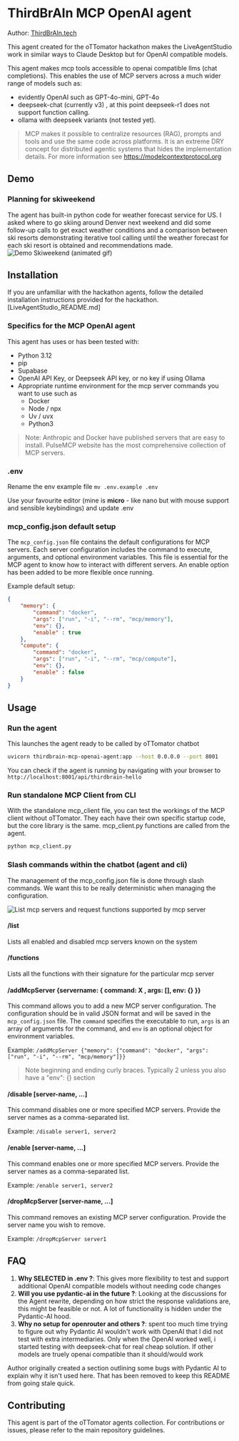 # ThirdBrAIn MCP OpenAI agent

Author: [ThirdBrAIn.tech](https://github.com/cbruyndoncx)

This agent created for the oTTomator hackathon makes the LiveAgentStudio work in similar ways to Claude Desktop but for OpenAI compatible models.

This agent makes mcp tools accessible to openai compatible llms (chat completions).
This enables the use of MCP servers across a much wider range of models such as:
- evidently OpenAI such as GPT-4o-mini, GPT-4o
- deepseek-chat (currently v3) , at this point deepseek-r1 does not support function calling.
- ollama with deepseek variants (not tested yet).

> MCP makes it possible to centralize resources (RAG), prompts and tools and use the same code across platforms. 
> It is an extreme DRY concept for distributed agentic systems that hides the implementation details. 
> For more information see https://modelcontextprotocol.org

## Demo
### Planning for skiweekend
The agent has built-in python code for weather forecast service for US. 
I asked where to go skiing around Denver next weekend and did some follow-up calls to get exact weather conditions and a comparison between ski resorts demonstrating iterative tool calling until the weather forecast for each ski resort is obtained and recommendations made.
![Demo Skiweekend (animated gif)](docs/Skiweekend.gif)

## Installation
If you are unfamiliar with the hackathon agents, follow the detailed installation instructions provided for the hackathon.
[LiveAgentStudio_README.md]

### Specifics for the MCP OpenAI agent
This agent has uses or has been tested with:
- Python 3.12
- pip
- Supabase
- OpenAI API Key, or Deepseek API key, or no key if using Ollama
- Appropriate runtime environment for the mcp server commands you want to use such as
  - Docker
  - Node / npx
  - Uv / uvx
  - Python3 

> Note:
> Anthropic and Docker have published servers that are easy to install.
> PulseMCP website has the most comprehensive collection of MCP servers.

### .env 
Rename the env example file 
`mv .env.example .env`

Use your favourite editor (mine is **micro** - like nano but with mouse support and sensible keybindings) and update .env 

### mcp_config.json default setup
The `mcp_config.json` file contains the default configurations for MCP servers. Each server configuration includes the command to execute, arguments, and optional environment variables. This file is essential for the MCP agent to know how to interact with different servers.
An enable option has been added to be more flexible once running.

Example default setup:
```json
{
    "memory": {
        "command": "docker",
        "args": ["run", "-i", "--rm", "mcp/memory"],
        "env": {},
        "enable" : true
    },
    "compute": {
        "command": "docker",
        "args": ["run", "-i", "--rm", "mcp/compute"],
        "env": {},
        "enable" : false
    }
}
```

## Usage

### Run the agent

This launches the agent ready to be called by oTTomator chatbot

```bash
uvicorn thirdbrain-mcp-openai-agent:app --host 0.0.0.0 --port 8001
```
You can check if the agent is running by navigating with your browser to
```http://localhost:8001/api/thirdbrain-hello```

### Run standalone MCP Client from CLI

With the standalone mcp_client file, you can test the workings of the MCP client without oTTomator. 
They each have their own specific startup code, but the core library is the same. mcp_client.py functions are called from the agent.

```bash
python mcp_client.py
```

### Slash commands within the chatbot (agent and cli)

The management of the mcp_config.json file is done through slash commands. We want this to be really deterministic when managing the configuration.


![List mcp servers and request functions supported by mcp server](docs/ThirdBrain-mcp-openai-agent-Command-list-functions.png)

#### /list
Lists all enabled and disabled mcp servers known on the system

#### /functions <server-name>
Lists all the functions with their signature for the particular mcp server

#### /addMcpServer {servername: { command: X , args: [], env: {} }}
This command allows you to add a new MCP server configuration. The configuration should be in valid JSON format and will be saved in the `mcp_config.json` file. The `command` specifies the executable to run, `args` is an array of arguments for the command, and `env` is an optional object for environment variables.

Example:
```/addMcpServer {"memory": {"command": "docker", "args": ["run", "-i", "--rm", "mcp/memory"]}}```

> Note beginning and ending curly braces. Typically 2 unless you also have a "env": {} section

#### /disable [server-name, ...]
This command disables one or more specified MCP servers. Provide the server names as a comma-separated list.

Example:
```/disable server1, server2```

#### /enable [server-name, ...]
This command enables one or more specified MCP servers. Provide the server names as a comma-separated list.

Example:
```/enable server1, server2```

#### /dropMcpServer [server-name, ...]
This command removes an existing MCP server configuration. Provide the server name you wish to remove.

Example:
```/dropMcpServer server1```


## FAQ
1. **Why SELECTED in .env ?**: This gives more flexibility to test and support additional OpenAI compatible models without needing code changes
2. **Will you use pydantic-ai in the future ?**: Looking at the discussions for the Agent rewrite, depending on how strict the response validations are, this might be feasible or not. A lot of functionality is hidden under the Pydantic-AI hood.
3. **Why no setup for openrouter and others ?**: spent too much time trying to figure out why Pydantic AI wouldn't work with OpenAI that I did not test with extra intermediaries. Only when the OpenAI worked well, i started testing with deepseek-chat for real cheap solution. If other models are truely openai compatible than it should/would work

Author originally created a section outlining some bugs with Pydantic AI to explain why it isn't used here. That has been removed to keep this README from going stale quick.

## Contributing

This agent is part of the oTTomator agents collection. For contributions or issues, please refer to the main repository guidelines.
